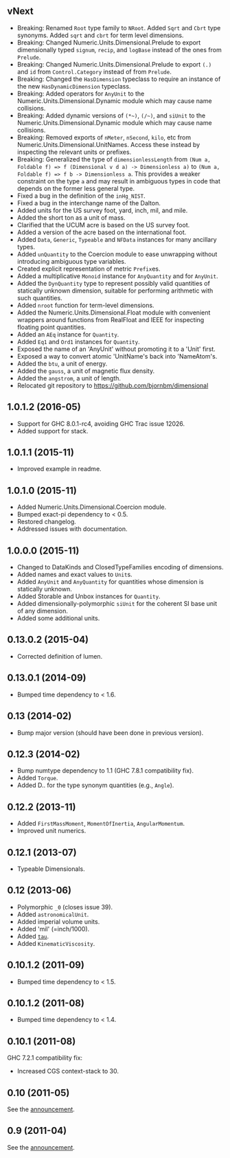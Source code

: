 vNext
-----
* Breaking: Renamed `Root` type family to `NRoot`. Added `Sqrt` and `Cbrt` type
  synonyms. Added `sqrt` and `cbrt` for term level dimensions.
* Breaking: Changed Numeric.Units.Dimensional.Prelude to export dimensionally
  typed `signum`, `recip`, and `logBase` instead of the ones from `Prelude`.
* Breaking: Changed Numeric.Units.Dimensional.Prelude to export `(.)` and `id`
  from `Control.Category` instead of from `Prelude`.
* Breaking: Changed the `HasDimension` typeclass to require an instance of the new
  `HasDynamicDimension` typeclass.
* Breaking: Added operators for `AnyUnit` to the Numeric.Units.Dimensional.Dynamic
  module which may cause name collisions.
* Breaking: Added dynamic versions of `(*~)`, `(/~)`, and `siUnit` to the Numeric.Units.Dimensional.Dynamic
  module which may cause name collisions.
* Breaking: Removed exports of `nMeter`, `nSecond`, `kilo`, etc from Numeric.Units.Dimensional.UnitNames.
  Access these instead by inspecting the relevant units or prefixes.
* Breaking: Generalized the type of `dimensionlessLength` from
  `(Num a, Foldable f) => f (Dimensional v d a) -> Dimensionless a)` to
  `(Num a, Foldable f) => f b -> Dimensionless a`. This provides a weaker constraint on the type `a`
  and may result in ambiguous types in code that depends on the former less general type.
* Fixed a bug in the definition of the `inHg_NIST`.
* Fixed a bug in the interchange name of the Dalton.
* Added units for the US survey foot, yard, inch, mil, and mile.
* Added the short ton as a unit of mass.
* Clarified that the UCUM acre is based on the US survey foot.
* Added a version of the acre based on the international foot.
* Added `Data`, `Generic`, `Typeable` and `NFData` instances for many ancillary types.
* Added `unQuantity` to the Coercion module to ease unwrapping without
  introducing ambiguous type variables.
* Created explicit representation of metric `Prefix`es.
* Added a multiplicative `Monoid` instance for `AnyQuantity` and for `AnyUnit`.
* Added the `DynQuantity` type to represent possibly valid quantities of statically
  unknown dimension, suitable for performing arithmetic with such quantities.
* Added `nroot` function for term-level dimensions.
* Added the Numeric.Units.Dimensional.Float module with convenient wrappers around functions
  from RealFloat and IEEE for inspecting floating point quantities.
* Added an `AEq` instance for `Quantity`.
* Added `Eq1` and `Ord1` instances for `Quantity`.
* Exposed the name of an 'AnyUnit' without promoting it to a 'Unit' first.
* Exposed a way to convert atomic 'UnitName's back into 'NameAtom's.
* Added the `btu`, a unit of energy.
* Added the `gauss`, a unit of magnetic flux density.
* Added the `angstrom`, a unit of length.
* Relocated git repository to https://github.com/bjornbm/dimensional

1.0.1.2 (2016-05)
-----------------
* Support for GHC 8.0.1-rc4, avoiding GHC Trac issue 12026.
* Added support for stack.

1.0.1.1 (2015-11)
-----------------
* Improved example in readme.

1.0.1.0 (2015-11)
-----------------
* Added Numeric.Units.Dimensional.Coercion module.
* Bumped exact-pi dependency to < 0.5.
* Restored changelog.
* Addressed issues with documentation.

1.0.0.0 (2015-11)
-----------------
* Changed to DataKinds and ClosedTypeFamilies encoding of dimensions.
* Added names and exact values to `Unit`s.
* Added `AnyUnit` and `AnyQuantity` for quantities whose dimension is statically unknown.
* Added Storable and Unbox instances for `Quantity`.
* Added dimensionally-polymorphic `siUnit` for the coherent SI base unit of any dimension.
* Added some additional units.

0.13.0.2 (2015-04)
------------------
*  Corrected definition of lumen.


0.13.0.1 (2014-09)
------------------
*  Bumped time dependency to < 1.6.


0.13 (2014-02)
--------------
*  Bump major version (should have been done in previous version).


0.12.3 (2014-02)
----------------
*  Bump numtype dependency to 1.1 (GHC 7.8.1 compatibility fix).
*  Added `Torque`.
*  Added D.. for the type synonym quantities (e.g., `Angle`).


0.12.2 (2013-11)
----------------
*  Added `FirstMassMoment`, `MomentOfInertia`, `AngularMomentum`.
*  Improved unit numerics.


0.12.1 (2013-07)
----------------
*  Typeable Dimensionals.


0.12 (2013-06)
--------------
*  Polymorphic `_0` (closes issue 39).
*  Added `astronomicalUnit`.
*  Added imperial volume units.
*  Added 'mil' (=inch/1000).
*  Added [`tau`][3].
*  Added `KinematicViscosity`.

[3]: http://tauday.com/tau-manifesto


0.10.1.2 (2011-09)
------------------
*  Bumped time dependency to < 1.5.


0.10.1.2 (2011-08)
------------------
*  Bumped time dependency to < 1.4.


0.10.1 (2011-08)
----------------
GHC 7.2.1 compatibility fix:

*  Increased CGS context-stack to 30.


0.10 (2011-05)
--------------
See the [announcement][2].

[2]: http://flygdynamikern.blogspot.se/2011/05/announce-dimensional-010.html


0.9 (2011-04)
-------------
See the [announcement][1].

[1]: http://flygdynamikern.blogspot.se/2011/04/announce-dimensional-09.html
